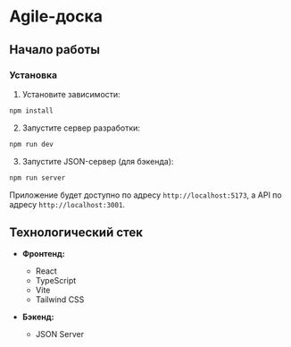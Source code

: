 # Agile-доска

## Начало работы

### Установка

1. Установите зависимости:

```bash
npm install
```

2. Запустите сервер разработки:

```bash
npm run dev
```

3. Запустите JSON-сервер (для бэкенда):

```bash
npm run server
```

Приложение будет доступно по адресу `http://localhost:5173`, а API по адресу `http://localhost:3001`.

## Технологический стек

- **Фронтенд:**

  - React
  - TypeScript
  - Vite
  - Tailwind CSS

- **Бэкенд:**
  - JSON Server
